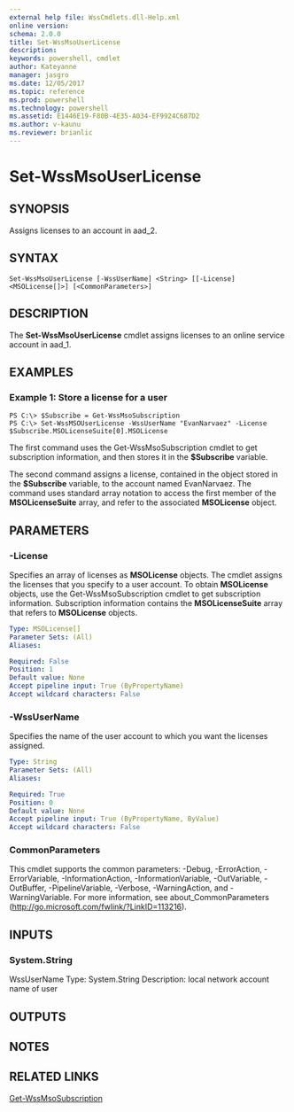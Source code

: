 ```yaml
---
external help file: WssCmdlets.dll-Help.xml
online version: 
schema: 2.0.0
title: Set-WssMsoUserLicense
description: 
keywords: powershell, cmdlet
author: Kateyanne
manager: jasgro
ms.date: 12/05/2017
ms.topic: reference
ms.prod: powershell
ms.technology: powershell
ms.assetid: E1446E19-F80B-4E35-A034-EF9924C687D2
ms.author: v-kaunu
ms.reviewer: brianlic
---
```


# Set-WssMsoUserLicense

## SYNOPSIS
Assigns licenses to an account in aad_2.

## SYNTAX

```
Set-WssMsoUserLicense [-WssUserName] <String> [[-License] <MSOLicense[]>] [<CommonParameters>]
```

## DESCRIPTION
The **Set-WssMsoUserLicense** cmdlet assigns licenses to an online service account in aad_1.

## EXAMPLES

### Example 1: Store a license for a user
```
PS C:\> $Subscribe = Get-WssMsoSubscription
PS C:\> Set-WssMSOUserLicense -WssUserName "EvanNarvaez" -License $Subscribe.MSOLicenseSuite[0].MSOLicense
```

The first command uses the Get-WssMsoSubscription cmdlet to get subscription information, and then stores it in the **$Subscribe** variable.

The second command assigns a license, contained in the object stored in the **$Subscribe** variable, to the account named EvanNarvaez.
The command uses standard array notation to access the first member of the **MSOLicenseSuite** array, and refer to the associated **MSOLicense** object.

## PARAMETERS

### -License
Specifies an array of licenses as **MSOLicense** objects.
The cmdlet assigns the licenses that you specify to a user account.
To obtain **MSOLicense** objects, use the Get-WssMsoSubscription cmdlet to get subscription information.
Subscription information contains the **MSOLicenseSuite** array that refers to **MSOLicense** objects.

```yaml
Type: MSOLicense[]
Parameter Sets: (All)
Aliases: 

Required: False
Position: 1
Default value: None
Accept pipeline input: True (ByPropertyName)
Accept wildcard characters: False
```

### -WssUserName
Specifies the name of the user account to which you want the licenses assigned.

```yaml
Type: String
Parameter Sets: (All)
Aliases: 

Required: True
Position: 0
Default value: None
Accept pipeline input: True (ByPropertyName, ByValue)
Accept wildcard characters: False
```

### CommonParameters
This cmdlet supports the common parameters: -Debug, -ErrorAction, -ErrorVariable, -InformationAction, -InformationVariable, -OutVariable, -OutBuffer, -PipelineVariable, -Verbose, -WarningAction, and -WarningVariable. For more information, see about_CommonParameters (http://go.microsoft.com/fwlink/?LinkID=113216).

## INPUTS

### System.String
WssUserName
Type: System.String
Description: local network account name of user

## OUTPUTS

## NOTES

## RELATED LINKS

[Get-WssMsoSubscription](./Get-WssMsoSubscription.md)

